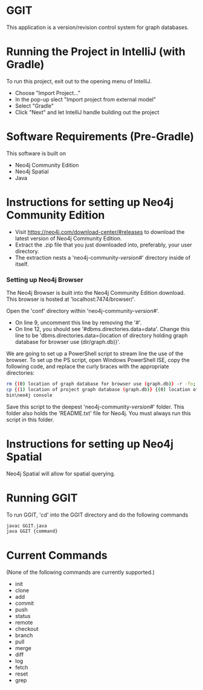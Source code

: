 # GGIT

This application is a version/revision control system for graph databases.

Running the Project in IntelliJ (with Gradle)
===
To run this project, exit out to the opening menu of IntelliJ. 

* Choose "Import Project..."
* In the pop-up slect "Import project from external model"
* Select "Gradle"
* Click "Next" and let IntelliJ handle building out the project

Software Requirements (Pre-Gradle)
===
This software is built on
- Neo4j Community Edition
- Neo4j Spatial
- Java

Instructions for setting up Neo4j Community Edition
===
- Visit https://neo4j.com/download-center/#releases to download the latest version of Neo4j Community Edition.
- Extract the .zip file that you just downloaded into, preferably, your user directory.
- The extraction nests a 'neo4j-community-*version#*' directory inside of itself.

### Setting up Neo4j Browser
The Neo4j Browser is built into the Neo4j Community Edition download. This browser is hosted at 'localhost:7474/browser/'.

Open the 'conf' directory within 'neo4j-community-*version#*'.
- On line 9, uncomment this line by removing the '#'.
- On line 12, you should see '#dbms.directories.data=data'. Change this line to be 'dbms.directories.data={location of directory holding graph database for browser use (dir/graph.db)}'.

We are going to set up a PowerShell script to stream line the use of the browser. To set up the PS script, open Windows PowerShell ISE, copy the following code, and replace the curly braces with the appropriate directories:
```bash
rm {(0) location of graph database for browser use (graph.db)} -r -fo;
cp {(1) location of project graph database (graph.db)} {(0) location of graph database for browser use (graph.db)} -r;
bin\neo4j console
```
Save this script to the deepest 'neo4j-community-*version#*' folder. This folder also holds the 'README.txt' file for Neo4j.
You must always run this script in this folder.

Instructions for setting up Neo4j Spatial
===
Neo4j Spatial will allow for spatial querying.

# Running GGIT

To run GGIT, 'cd' into the GGIT directory and do the following commands
```bash
javac GGIT.java
java GGIT {command}
```

Current Commands
===
(None of the following commands are currently supported.)
* init
* clone
* add
* commit
* push
* status
* remote
* checkout
* branch
* pull
* merge
* diff
* log
* fetch
* reset
* grep